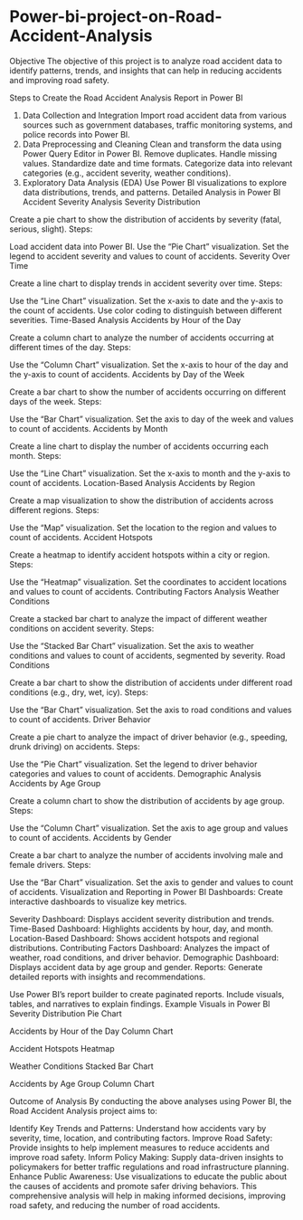 # Power-bi-project-on-Road-Accident-Analysis
Objective
The objective of this project is to analyze road accident data to identify patterns, trends, and insights that can help in reducing accidents and improving road safety.

Steps to Create the Road Accident Analysis Report in Power BI
1. Data Collection and Integration
Import road accident data from various sources such as government databases, traffic monitoring systems, and police records into Power BI.
2. Data Preprocessing and Cleaning
Clean and transform the data using Power Query Editor in Power BI.
Remove duplicates.
Handle missing values.
Standardize date and time formats.
Categorize data into relevant categories (e.g., accident severity, weather conditions).
3. Exploratory Data Analysis (EDA)
Use Power BI visualizations to explore data distributions, trends, and patterns.
Detailed Analysis in Power BI
Accident Severity Analysis
Severity Distribution

Create a pie chart to show the distribution of accidents by severity (fatal, serious, slight).
Steps:

Load accident data into Power BI.
Use the “Pie Chart” visualization.
Set the legend to accident severity and values to count of accidents.
Severity Over Time

Create a line chart to display trends in accident severity over time.
Steps:

Use the “Line Chart” visualization.
Set the x-axis to date and the y-axis to the count of accidents.
Use color coding to distinguish between different severities.
Time-Based Analysis
Accidents by Hour of the Day

Create a column chart to analyze the number of accidents occurring at different times of the day.
Steps:

Use the “Column Chart” visualization.
Set the x-axis to hour of the day and the y-axis to count of accidents.
Accidents by Day of the Week

Create a bar chart to show the number of accidents occurring on different days of the week.
Steps:

Use the “Bar Chart” visualization.
Set the axis to day of the week and values to count of accidents.
Accidents by Month

Create a line chart to display the number of accidents occurring each month.
Steps:

Use the “Line Chart” visualization.
Set the x-axis to month and the y-axis to count of accidents.
Location-Based Analysis
Accidents by Region

Create a map visualization to show the distribution of accidents across different regions.
Steps:

Use the “Map” visualization.
Set the location to the region and values to count of accidents.
Accident Hotspots

Create a heatmap to identify accident hotspots within a city or region.
Steps:

Use the “Heatmap” visualization.
Set the coordinates to accident locations and values to count of accidents.
Contributing Factors Analysis
Weather Conditions

Create a stacked bar chart to analyze the impact of different weather conditions on accident severity.
Steps:

Use the “Stacked Bar Chart” visualization.
Set the axis to weather conditions and values to count of accidents, segmented by severity.
Road Conditions

Create a bar chart to show the distribution of accidents under different road conditions (e.g., dry, wet, icy).
Steps:

Use the “Bar Chart” visualization.
Set the axis to road conditions and values to count of accidents.
Driver Behavior

Create a pie chart to analyze the impact of driver behavior (e.g., speeding, drunk driving) on accidents.
Steps:

Use the “Pie Chart” visualization.
Set the legend to driver behavior categories and values to count of accidents.
Demographic Analysis
Accidents by Age Group

Create a column chart to show the distribution of accidents by age group.
Steps:

Use the “Column Chart” visualization.
Set the axis to age group and values to count of accidents.
Accidents by Gender

Create a bar chart to analyze the number of accidents involving male and female drivers.
Steps:

Use the “Bar Chart” visualization.
Set the axis to gender and values to count of accidents.
Visualization and Reporting in Power BI
Dashboards: Create interactive dashboards to visualize key metrics.

Severity Dashboard: Displays accident severity distribution and trends.
Time-Based Dashboard: Highlights accidents by hour, day, and month.
Location-Based Dashboard: Shows accident hotspots and regional distributions.
Contributing Factors Dashboard: Analyzes the impact of weather, road conditions, and driver behavior.
Demographic Dashboard: Displays accident data by age group and gender.
Reports: Generate detailed reports with insights and recommendations.

Use Power BI’s report builder to create paginated reports.
Include visuals, tables, and narratives to explain findings.
Example Visuals in Power BI
Severity Distribution Pie Chart


Accidents by Hour of the Day Column Chart


Accident Hotspots Heatmap


Weather Conditions Stacked Bar Chart


Accidents by Age Group Column Chart


Outcome of Analysis
By conducting the above analyses using Power BI, the Road Accident Analysis project aims to:

Identify Key Trends and Patterns: Understand how accidents vary by severity, time, location, and contributing factors.
Improve Road Safety: Provide insights to help implement measures to reduce accidents and improve road safety.
Inform Policy Making: Supply data-driven insights to policymakers for better traffic regulations and road infrastructure planning.
Enhance Public Awareness: Use visualizations to educate the public about the causes of accidents and promote safer driving behaviors.
This comprehensive analysis will help in making informed decisions, improving road safety, and reducing the number of road accidents.





